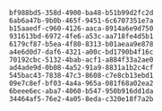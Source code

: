
                bf988bd5-358d-4900-ba48-b51b99d2fc2d
                6ab6a47b-9b0b-465f-9451-6c6707351e7a
                b15aaedf-c960-4126-aaca-8914a6e9d750
                931613bd-6972-4fe6-a53c-aa718fe4d5b1
                6179cf87-b5ea-4f80-8313-b01aeaa9e878
                a4e6d0d7-daf6-4321-a00c-bd1790b4f16c
                70192cbc-5132-4bab-acf1-a884f33a2ae0
                ad4ade9d-0b08-4a52-91a9-8831a1b2c4cf
                545bac43-7838-47c3-8608-c7e8cb13ebd1
                09e7c8ef-bf03-4a4a-965a-081f68a02ea2
                6beee6ec-aba7-4060-b547-950b916dd1da
                34464af5-76e2-4a05-8eda-c320e18f7a2b
                